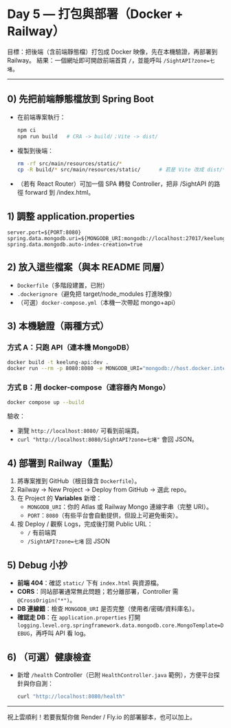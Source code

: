 # Day 5 — 打包與部署（Docker + Railway）

目標：把後端（含前端靜態檔）打包成 Docker 映像，先在本機驗證，再部署到 Railway。
結果：一個網址即可開啟前端首頁 `/`，並能呼叫 `/SightAPI?zone=七堵`。

---

## 0) 先把前端靜態檔放到 Spring Boot
- 在前端專案執行：
  ```bash
  npm ci
  npm run build   # CRA -> build/；Vite -> dist/
  ```
- 複製到後端：
  ```bash
  rm -rf src/main/resources/static/*
  cp -R build/* src/main/resources/static/      # 若是 Vite 改成 dist/*
  ```
- （若有 React Router）可加一個 SPA 轉發 Controller，把非 /SightAPI 的路徑 forward 到 /index.html。

## 1) 調整 application.properties
```properties
server.port=${PORT:8080}
spring.data.mongodb.uri=${MONGODB_URI:mongodb://localhost:27017/keelung}
spring.data.mongodb.auto-index-creation=true
```

## 2) 放入這些檔案（與本 README 同層）
- `Dockerfile`（多階段建置，已附）
- `.dockerignore`（避免把 target/node_modules 打進映像）
- （可選）`docker-compose.yml`（本機一次帶起 mongo+api）

## 3) 本機驗證（兩種方式）

### 方式 A：只跑 API（連本機 MongoDB）
```bash
docker build -t keelung-api:dev .
docker run --rm -p 8080:8080 -e MONGODB_URI="mongodb://host.docker.internal:27017/keelung" keelung-api:dev
```

### 方式 B：用 docker-compose（連容器內 Mongo）
```bash
docker compose up --build
```

驗收：
- 瀏覽 `http://localhost:8080/` 可看到前端頁。
- `curl "http://localhost:8080/SightAPI?zone=七堵"` 會回 JSON。

## 4) 部署到 Railway（重點）
1. 將專案推到 GitHub（根目錄含 `Dockerfile`）。
2. Railway → New Project → Deploy from GitHub → 選此 repo。
3. 在 Project 的 **Variables** 新增：
   - `MONGODB_URI`：你的 Atlas 或 Railway Mongo 連線字串（完整 URI）。
   - `PORT`：`8080`（有些平台會自動提供，但設上可避免衝突）。
4. 按 Deploy / 觀察 Logs，完成後打開 Public URL：
   - `/` 有前端頁
   - `/SightAPI?zone=七堵` 回 JSON

## 5) Debug 小抄
- **前端 404**：確認 `static/` 下有 `index.html` 與資源檔。
- **CORS**：同站部署通常無此問題；若分離部署，Controller 需 `@CrossOrigin("*")`。
- **DB 連線錯**：檢查 `MONGODB_URI` 是否完整（使用者/密碼/資料庫名）。
- **確認走 DB**：在 `application.properties` 打開
  `logging.level.org.springframework.data.mongodb.core.MongoTemplate=DEBUG`，再呼叫 API 看 log。

## 6) （可選）健康檢查
- 新增 `/health` Controller（已附 `HealthController.java` 範例），方便平台探針與你自測：
  ```bash
  curl "http://localhost:8080/health"
  ```

---
祝上雲順利！若要我幫你做 Render / Fly.io 的部署腳本，也可以加上。
